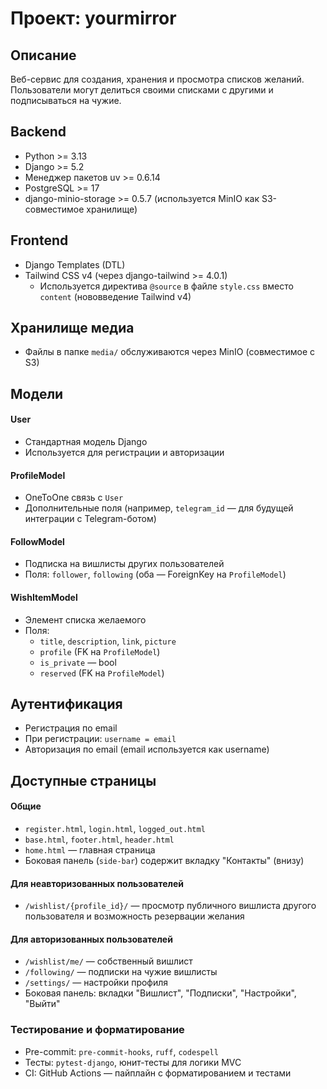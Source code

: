 # Проект: yourmirror

## Описание

Веб-сервис для создания, хранения и просмотра списков желаний. Пользователи могут делиться своими списками с другими и подписываться на чужие.

## Backend

- Python >= 3.13
- Django >= 5.2
- Менеджер пакетов uv >= 0.6.14
- PostgreSQL >= 17
- django-minio-storage >= 0.5.7 (используется MinIO как S3-совместимое хранилище)

## Frontend

- Django Templates (DTL)
- Tailwind CSS v4 (через django-tailwind >= 4.0.1)
  - Используется директива `@source` в файле `style.css` вместо `content` (нововведение Tailwind v4)

## Хранилище медиа

- Файлы в папке `media/` обслуживаются через MinIO (совместимое с S3)

## Модели

#### User

- Стандартная модель Django
- Используется для регистрации и авторизации

#### ProfileModel

- OneToOne связь с `User`
- Дополнительные поля (например, `telegram_id` — для будущей интеграции с Telegram-ботом)

#### FollowModel

- Подписка на вишлисты других пользователей
- Поля: `follower`, `following` (оба — ForeignKey на `ProfileModel`)

#### WishItemModel

- Элемент списка желаемого
- Поля:
  - `title`, `description`, `link`, `picture`
  - `profile` (FK на `ProfileModel`)
  - `is_private` — bool
  - `reserved` (FK на `ProfileModel`)

## Аутентификация

- Регистрация по email
- При регистрации: `username = email`
- Авторизация по email (email используется как username)

## Доступные страницы

#### Общие

- `register.html`, `login.html`, `logged_out.html`
- `base.html`, `footer.html`, `header.html`
- `home.html` — главная страница
- Боковая панель (`side-bar`) содержит вкладку "Контакты" (внизу)

#### Для неавторизованных пользователей

- `/wishlist/{profile_id}/` — просмотр публичного вишлиста другого пользователя и возможность резервации желания

#### Для авторизованных пользователей

- `/wishlist/me/` — собственный вишлист
- `/following/` — подписки на чужие вишлисты
- `/settings/` — настройки профиля
- Боковая панель: вкладки "Вишлист", "Подписки", "Настройки", "Выйти"

### Тестирование и форматирование

- Pre-commit: `pre-commit-hooks`, `ruff`, `codespell`
- Тесты: `pytest-django`, юнит-тесты для логики MVC
- CI: GitHub Actions — пайплайн с форматированием и тестами
